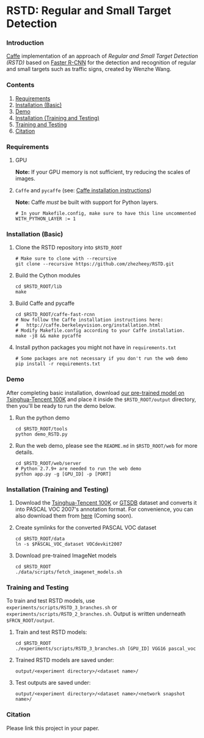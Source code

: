 # RSTD: Regular and Small Target Detection

### Introduction

[Caffe](http://caffe.berkeleyvision.org/) implementation of an approach of *Regular and Small Target Detection (RSTD)* based on [Faster R-CNN](https://github.com/rbgirshick/py-faster-rcnn) for the detection and recognition of regular and small targets such as traffic signs, created by Wenzhe Wang.

### Contents
1. [Requirements](#requirements)
2. [Installation (Basic)](#installation-basic)
3. [Demo](#demo)
4. [Installation (Training and Testing)](#installation-training-and-testing)
5. [Training and Testing](#training-and-testing)
6. [Citation](#citation)

### Requirements

1. GPU

	**Note:** If your GPU memory is not sufficient, try reducing the scales of images.

2. `Caffe` and `pycaffe` (see: [Caffe installation instructions](http://caffe.berkeleyvision.org/installation.html))

	**Note:** Caffe *must* be built with support for Python layers.
	```make
	# In your Makefile.config, make sure to have this line uncommented
	WITH_PYTHON_LAYER := 1
	```

### Installation (Basic)

1. Clone the RSTD repository into `$RSTD_ROOT`
	```Shell
	# Make sure to clone with --recursive
	git clone --recursive https://github.com/zhezheey/RSTD.git
	```

2. Build the Cython modules
	```Shell
	cd $RSTD_ROOT/lib
	make
	```

3. Build Caffe and pycaffe
	```Shell
	cd $RSTD_ROOT/caffe-fast-rcnn
	# Now follow the Caffe installation instructions here:
	#   http://caffe.berkeleyvision.org/installation.html
	# Modify Makefile.config according to your Caffe installation.
	make -j8 && make pycaffe
	```

4. Install python packages you might not have in `requirements.txt`
	```Shell
	# Some packages are not necessary if you don't run the web demo
	pip install -r requirements.txt
	```

### Demo

After completing basic installation, download [our pre-trained model on Tsinghua-Tencent 100K](https://drive.google.com/open?id=1ZIINGsHyV9m7KjjifgA1CpVXkN_JboAy) and place it inside the `$RSTD_ROOT/output` directory, then you'll be ready to run the demo below.

1. Run the python demo
	```Shell
	cd $RSTD_ROOT/tools
	python demo_RSTD.py
	```

2. Run the web demo, please see the `README.md` in `$RSTD_ROOT/web` for more details.
	```Shell
	cd $RSTD_ROOT/web/server
	# Python 2.7.9+ are needed to run the web demo
	python app.py -g [GPU_ID] -p [PORT]
	```

### Installation (Training and Testing)

1. Download the [Tsinghua-Tencent 100K](http://cg.cs.tsinghua.edu.cn/traffic-sign/) or [GTSDB](http://benchmark.ini.rub.de/?section=gtsdb&subsection=dataset) dataset and converts it into PASCAL VOC 2007's annotation format. For convenience, you can also download them from [here]() (Coming soon).

2. Create symlinks for the converted PASCAL VOC dataset
	```Shell
	cd $RSTD_ROOT/data
	ln -s $PASCAL_VOC_dataset VOCdevkit2007
	```

3. Download pre-trained ImageNet models
	```Shell
	cd $RSTD_ROOT
	./data/scripts/fetch_imagenet_models.sh
	```

### Training and Testing

To train and test RSTD models, use `experiments/scripts/RSTD_3_branches.sh` or  `experiments/scripts/RSTD_2_branches.sh`. Output is written underneath `$FRCN_ROOT/output`.

1. Train and test RSTD models:
	```Shell
	cd $RSTD_ROOT
	./experiments/scripts/RSTD_3_branches.sh [GPU_ID] VGG16 pascal_voc
	```

2. Trained RSTD models are saved under:
	```
	output/<experiment directory>/<dataset name>/
	```

3. Test outputs are saved under:
	```
	output/<experiment directory>/<dataset name>/<network snapshot name>/
	```

### Citation

Please link this project in your paper.
